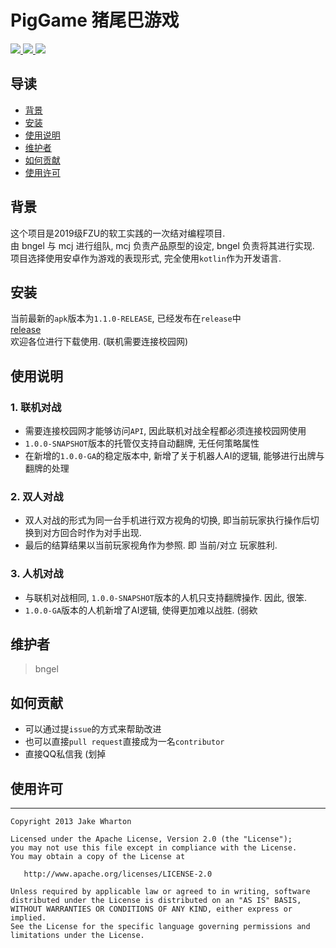 # PigGame 猪尾巴游戏

<a href="https://github.com/Bngel">
  <img src="https://badgen.net/badge/Author/bngel/blue?icon=telegram"/>
</a>
<a href="https://github.com/Bngel/PigGame">
  <img src="https://badgen.net/badge/PigGame/public/black?icon=github"/>
</a>
<a>
  <img src="https://badgen.net/badge/Language/kotlin/pink?icon=eclipse"/>
</a>

## 导读

- [背景](#背景)
- [安装](#安装)
- [使用说明](#使用说明)
- [维护者](#维护者)
- [如何贡献](#如何贡献)
- [使用许可](#使用许可)

## 背景

这个项目是2019级FZU的软工实践的一次结对编程项目.</br>
由 bngel 与 mcj 进行组队, mcj 负责产品原型的设定, bngel 负责将其进行实现.</br>
项目选择使用安卓作为游戏的表现形式, 完全使用`kotlin`作为开发语言.</br>

## 安装

当前最新的`apk`版本为`1.1.0-RELEASE`, 已经发布在`release`中</br>
<a href="https://github.com/Bngel/PigGame/releases/tag/1.1.0-RELEASE">release</a></br>
欢迎各位进行下载使用. (联机需要连接校园网)</br>

## 使用说明

### 1. 联机对战

- 需要连接校园网才能够访问`API`, 因此联机对战全程都必须连接校园网使用
- `1.0.0-SNAPSHOT`版本的托管仅支持自动翻牌, 无任何策略属性
- 在新增的`1.0.0-GA`的稳定版本中, 新增了关于机器人AI的逻辑, 能够进行出牌与翻牌的处理

### 2. 双人对战

- 双人对战的形式为同一台手机进行双方视角的切换, 即当前玩家执行操作后切换到对方回合时作为对手出现.
- 最后的结算结果以当前玩家视角作为参照. 即 当前/对立 玩家胜利.

### 3. 人机对战
- 与联机对战相同, `1.0.0-SNAPSHOT`版本的人机只支持翻牌操作. 因此, 很笨.
- `1.0.0-GA`版本的人机新增了AI逻辑, 使得更加难以战胜. (弱欸

## 维护者

> bngel

## 如何贡献

- 可以通过提`issue`的方式来帮助改进
- 也可以直接`pull request`直接成为一名`contributor`
- 直接QQ私信我 (划掉

## 使用许可

-------

    Copyright 2013 Jake Wharton

    Licensed under the Apache License, Version 2.0 (the "License");
    you may not use this file except in compliance with the License.
    You may obtain a copy of the License at

       http://www.apache.org/licenses/LICENSE-2.0

    Unless required by applicable law or agreed to in writing, software
    distributed under the License is distributed on an "AS IS" BASIS,
    WITHOUT WARRANTIES OR CONDITIONS OF ANY KIND, either express or implied.
    See the License for the specific language governing permissions and
    limitations under the License.

